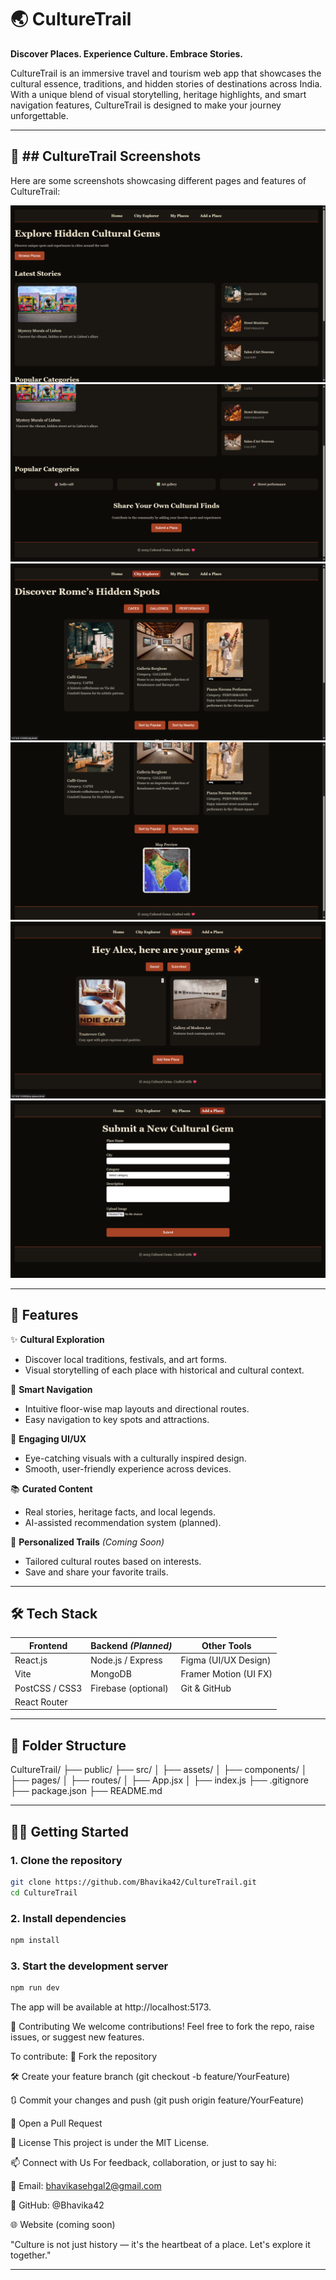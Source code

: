 # 🌏 CultureTrail

**Discover Places. Experience Culture. Embrace Stories.**

CultureTrail is an immersive travel and tourism web app that showcases the cultural essence, traditions, and hidden stories of destinations across India. With a unique blend of visual storytelling, heritage highlights, and smart navigation features, CultureTrail is designed to make your journey unforgettable.

---

## 📸 ## CultureTrail Screenshots

Here are some screenshots showcasing different pages and features of CultureTrail:

![CultureTrail Screenshot](./frontend/src/assets/Screenshot%20(250).png)
![CultureTrail Screenshot](./frontend/src/assets/Screenshot%20(251).png)
![CultureTrail Screenshot](./frontend/src/assets/Screenshot%20(252).png)
![CultureTrail Screenshot](./frontend/src/assets/Screenshot%20(253).png)
![CultureTrail Screenshot](./frontend/src/assets/Screenshot%20(254).png)
![CultureTrail Screenshot](./frontend/src/assets/Screenshot%20(255).png)

---

## 🚀 Features

✨ **Cultural Exploration**  
- Discover local traditions, festivals, and art forms.
- Visual storytelling of each place with historical and cultural context.

🧭 **Smart Navigation**  
- Intuitive floor-wise map layouts and directional routes.
- Easy navigation to key spots and attractions.

🎨 **Engaging UI/UX**  
- Eye-catching visuals with a culturally inspired design.
- Smooth, user-friendly experience across devices.

📚 **Curated Content**  
- Real stories, heritage facts, and local legends.
- AI-assisted recommendation system (planned).

📍 **Personalized Trails** *(Coming Soon)*  
- Tailored cultural routes based on interests.
- Save and share your favorite trails.

---

## 🛠️ Tech Stack

| Frontend       | Backend *(Planned)* | Other Tools           |
|----------------|---------------------|------------------------|
| React.js       | Node.js / Express   | Figma (UI/UX Design)  |
| Vite           | MongoDB             | Framer Motion (UI FX) |
| PostCSS / CSS3 | Firebase (optional) | Git & GitHub          |
| React Router   |                     |                       |

---
## 📂 Folder Structure

CultureTrail/
├── public/
├── src/
│ ├── assets/
│ ├── components/
│ ├── pages/
│ ├── routes/
│ ├── App.jsx
│ ├── index.js
├── .gitignore
├── package.json
├── README.md

---

## 🧑‍💻 Getting Started

### 1. Clone the repository
```bash
git clone https://github.com/Bhavika42/CultureTrail.git
cd CultureTrail
```

### 2. Install dependencies
```bash
npm install
```

### 3. Start the development server
```bash
npm run dev
```
The app will be available at http://localhost:5173.

🤝 Contributing
We welcome contributions!
Feel free to fork the repo, raise issues, or suggest new features.

To contribute:
🍴 Fork the repository

🛠️ Create your feature branch (git checkout -b feature/YourFeature)

🔃 Commit your changes and push (git push origin feature/YourFeature)

📩 Open a Pull Request

📝 License
This project is under the MIT License.

📫 Connect with Us
For feedback, collaboration, or just to say hi:

💌 Email: bhavikasehgal2@gmail.com

🐙 GitHub: @Bhavika42

🌐 Website (coming soon)

"Culture is not just history — it's the heartbeat of a place. Let's explore it together."

---

